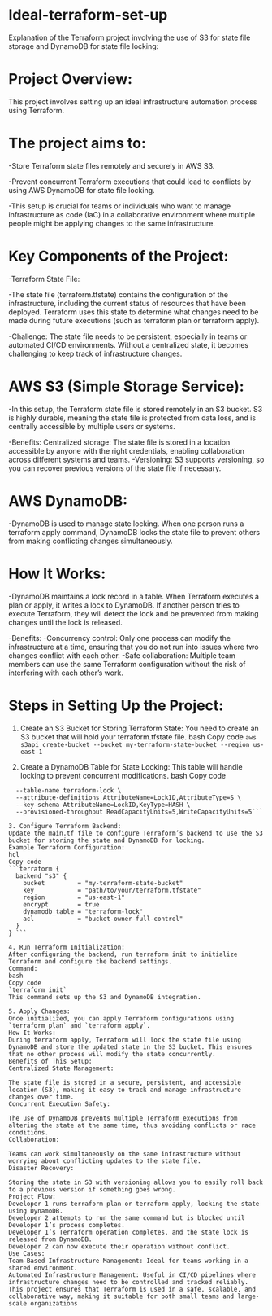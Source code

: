 # Ideal-terraform-set-up

Explanation of the Terraform project involving the use of S3 for state file storage and DynamoDB for state file locking:

# Project Overview:
This project involves setting up an ideal infrastructure automation process using Terraform. 

# The project aims to:
-Store Terraform state files remotely and securely in AWS S3.

-Prevent concurrent Terraform executions that could lead to conflicts by using AWS DynamoDB for state file locking.

-This setup is crucial for teams or individuals who want to manage infrastructure as code (IaC) in a collaborative environment where multiple people might be 
 applying changes to the same infrastructure.

# Key Components of the Project:
-Terraform State File:

-The state file (terraform.tfstate) contains the configuration of the infrastructure, including the current status of resources that have been deployed. Terraform 
 uses this state to determine what changes need to be made during future executions (such as terraform plan or terraform apply).

-Challenge: The state file needs to be persistent, especially in teams or automated CI/CD environments. Without a centralized state, it becomes challenging to keep track of infrastructure changes.
 
# AWS S3 (Simple Storage Service):
-In this setup, the Terraform state file is stored remotely in an S3 bucket. S3 is highly durable, meaning the state file is protected from data loss, and is 
 centrally accessible by multiple users or systems.

-Benefits:
 Centralized storage: The state file is stored in a location accessible by anyone with the right credentials, enabling collaboration across different systems and 
 teams.
-Versioning: S3 supports versioning, so you can recover previous versions of the state file if necessary.

# AWS DynamoDB:
-DynamoDB is used to manage state locking. When one person runs a terraform apply command, DynamoDB locks the state file to prevent others from making conflicting 
 changes simultaneously.
 
# How It Works:
-DynamoDB maintains a lock record in a table. When Terraform executes a plan or apply, it writes a lock to DynamoDB. If another person tries to execute 
  Terraform, they will detect the lock and be prevented from making changes until the lock is released.

-Benefits:
-Concurrency control: Only one process can modify the infrastructure at a time, ensuring that you do not run into issues where two changes conflict with each 
  other.
-Safe collaboration: Multiple team members can use the same Terraform configuration without the risk of interfering with each other’s work.

# Steps in Setting Up the Project:
1. Create an S3 Bucket for Storing Terraform State:
You need to create an S3 bucket that will hold your terraform.tfstate file.
bash
Copy code
`aws s3api create-bucket --bucket my-terraform-state-bucket --region us-east-1`

2. Create a DynamoDB Table for State Locking:
This table will handle locking to prevent concurrent modifications.
bash
Copy code
```aws dynamodb create-table \
  --table-name terraform-lock \
  --attribute-definitions AttributeName=LockID,AttributeType=S \
  --key-schema AttributeName=LockID,KeyType=HASH \
  --provisioned-throughput ReadCapacityUnits=5,WriteCapacityUnits=5```

3. Configure Terraform Backend:
Update the main.tf file to configure Terraform’s backend to use the S3 bucket for storing the state and DynamoDB for locking.
Example Terraform Configuration:
hcl
Copy code
```terraform {
  backend "s3" {
    bucket         = "my-terraform-state-bucket"
    key            = "path/to/your/terraform.tfstate"
    region         = "us-east-1"
    encrypt        = true
    dynamodb_table = "terraform-lock"
    acl            = "bucket-owner-full-control"
  }
} ```

4. Run Terraform Initialization:
After configuring the backend, run terraform init to initialize Terraform and configure the backend settings.
Command:
bash
Copy code
`terraform init`
This command sets up the S3 and DynamoDB integration.

5. Apply Changes:
Once initialized, you can apply Terraform configurations using `terraform plan` and `terraform apply`.
How It Works:
During terraform apply, Terraform will lock the state file using DynamoDB and store the updated state in the S3 bucket. This ensures that no other process will modify the state concurrently.
Benefits of This Setup:
Centralized State Management:

The state file is stored in a secure, persistent, and accessible location (S3), making it easy to track and manage infrastructure changes over time.
Concurrent Execution Safety:

The use of DynamoDB prevents multiple Terraform executions from altering the state at the same time, thus avoiding conflicts or race conditions.
Collaboration:

Teams can work simultaneously on the same infrastructure without worrying about conflicting updates to the state file.
Disaster Recovery:

Storing the state in S3 with versioning allows you to easily roll back to a previous version if something goes wrong.
Project Flow:
Developer 1 runs terraform plan or terraform apply, locking the state using DynamoDB.
Developer 2 attempts to run the same command but is blocked until Developer 1’s process completes.
Developer 1’s Terraform operation completes, and the state lock is released from DynamoDB.
Developer 2 can now execute their operation without conflict.
Use Cases:
Team-Based Infrastructure Management: Ideal for teams working in a shared environment.
Automated Infrastructure Management: Useful in CI/CD pipelines where infrastructure changes need to be controlled and tracked reliably.
This project ensures that Terraform is used in a safe, scalable, and collaborative way, making it suitable for both small teams and large-scale organizations
